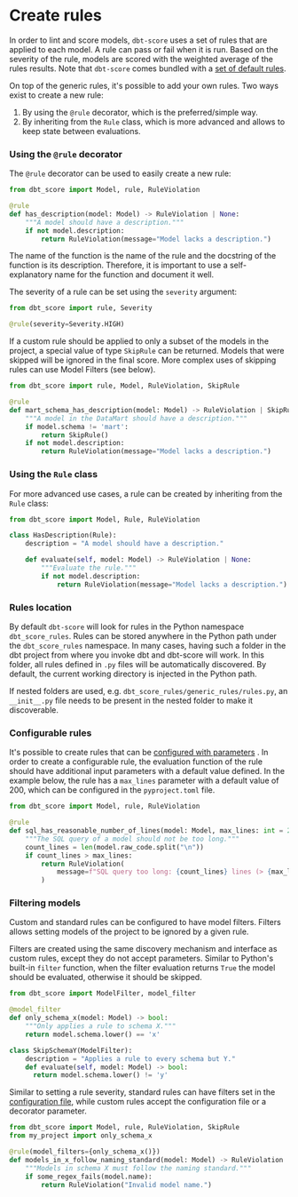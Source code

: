 # Create rules

In order to lint and score models, `dbt-score` uses a set of rules that are
applied to each model. A rule can pass or fail when it is run. Based on the
severity of the rule, models are scored with the weighted average of the rules
results. Note that `dbt-score` comes bundled with a
[set of default rules](rules/generic.md).

On top of the generic rules, it's possible to add your own rules. Two ways exist
to create a new rule:

1. By using the `@rule` decorator, which is the preferred/simple way.
2. By inheriting from the `Rule` class, which is more advanced and allows to
   keep state between evaluations.

### Using the `@rule` decorator

The `@rule` decorator can be used to easily create a new rule:

```python
from dbt_score import Model, rule, RuleViolation

@rule
def has_description(model: Model) -> RuleViolation | None:
    """A model should have a description."""
    if not model.description:
        return RuleViolation(message="Model lacks a description.")
```

The name of the function is the name of the rule and the docstring of the
function is its description. Therefore, it is important to use a
self-explanatory name for the function and document it well.

The severity of a rule can be set using the `severity` argument:

```python
from dbt_score import rule, Severity

@rule(severity=Severity.HIGH)
```

If a custom rule should be applied to only a subset of the models in the project,
a special value of type `SkipRule` can be returned.
Models that were skipped will be ignored in the final score.
More complex uses of skipping rules can use Model Filters (see below).


```python
from dbt_score import rule, Model, RuleViolation, SkipRule

@rule
def mart_schema_has_description(model: Model) -> RuleViolation | SkipRule | None:
    """A model in the DataMart should have a description."""
    if model.schema != 'mart':
        return SkipRule()
    if not model.description:
        return RuleViolation(message="Model lacks a description.")
```

### Using the `Rule` class

For more advanced use cases, a rule can be created by inheriting from the `Rule`
class:

```python
from dbt_score import Model, Rule, RuleViolation

class HasDescription(Rule):
    description = "A model should have a description."

    def evaluate(self, model: Model) -> RuleViolation | None:
        """Evaluate the rule."""
        if not model.description:
            return RuleViolation(message="Model lacks a description.")
```

### Rules location

By default `dbt-score` will look for rules in the Python namespace
`dbt_score_rules`. Rules can be stored anywhere in the Python path under the
`dbt_score_rules` namespace. In many cases, having such a folder in the dbt
project from where you invoke dbt and dbt-score will work. In this folder, all
rules defined in `.py` files will be automatically discovered. By default, the
current working directory is injected in the Python path.

If nested folders are used, e.g. `dbt_score_rules/generic_rules/rules.py`, an
`__init__.py` file needs to be present in the nested folder to make it
discoverable.

### Configurable rules

It's possible to create rules that can be
[configured with parameters](configuration.md/#tooldbt-scorerulesrule_namespacerule_name)
. In order to create a configurable rule, the evaluation function of the rule
should have additional input parameters with a default value defined. In the
example below, the rule has a `max_lines` parameter with a default value of 200,
which can be configured in the `pyproject.toml` file.

```python
from dbt_score import Model, rule, RuleViolation

@rule
def sql_has_reasonable_number_of_lines(model: Model, max_lines: int = 200) -> RuleViolation | None:
    """The SQL query of a model should not be too long."""
    count_lines = len(model.raw_code.split("\n"))
    if count_lines > max_lines:
        return RuleViolation(
            message=f"SQL query too long: {count_lines} lines (> {max_lines})."
        )
```

### Filtering models

Custom and standard rules can be configured to have model filters.
Filters allows setting models of the project to be ignored by a given rule.

Filters are created using the same discovery mechanism and interface as custom rules,
except they do not accept parameters.
Similar to Python's built-in `filter` function,
when the filter evaluation returns `True` the model should be evaluated,
otherwise it should be skipped.

```python
from dbt_score import ModelFilter, model_filter

@model_filter
def only_schema_x(model: Model) -> bool:
    """Only applies a rule to schema X."""
    return model.schema.lower() == 'x'

class SkipSchemaY(ModelFilter):
    description = "Applies a rule to every schema but Y."
    def evaluate(self, model: Model) -> bool:
      return model.schema.lower() != 'y'
```

Similar to setting a rule severity,
standard rules can have filters set in the
[configuration file](configuration.md/#tooldbt-scorerulesrule_namespacerule_name),
while custom rules accept the configuration file or a decorator parameter.

```python
from dbt_score import Model, rule, RuleViolation, SkipRule
from my_project import only_schema_x

@rule(model_filters={only_schema_x()})
def models_in_x_follow_naming_standard(model: Model) -> RuleViolation | SkipRule | None:
    """Models in schema X must follow the naming standard."""
    if some_regex_fails(model.name):
        return RuleViolation("Invalid model name.")
```
